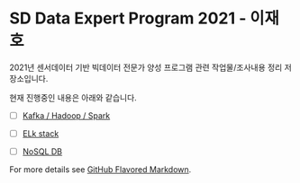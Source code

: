 # SD Data Expert Program 2021 - 이재호

2021년 센서데이터 기반 빅데이터 전문가 양성 프로그램 관련 작업물/조사내용 정리 저장소입니다.

현재 진행중인 내용은 아래와 같습니다.

- [ ] [Kafka / Hadoop / Spark](KHS/intro.md)
- [ ] [ELk stack](ELK/intro.md)
- [ ] [NoSQL DB](NoSQL/intro.md)


For more details see [GitHub Flavored Markdown](https://guides.github.com/features/mastering-markdown/).
